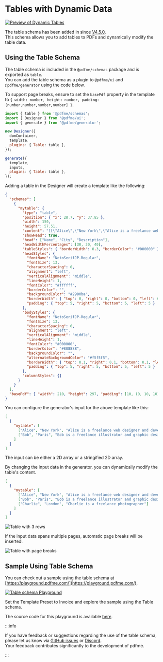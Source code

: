 # Tables with Dynamic Data

[![Preview of Dynamic Tables](/img/table.png)](https://playground.pdfme.com/)

The table schema has been added in since [V4.5.0](https://github.com/pdfme/pdfme/releases/tag/4.5.0).  
This schema allows you to add tables to PDFs and dynamically modify the table data.

## Using the Table Schema

The table schema is included in the `@pdfme/schemas` package and is exported as `table`.  
You can add the table schema as a plugin to `@pdfme/ui` and `@pdfme/generator` using the code below.

To support page breaks, ensure to set the `basePdf` property in the template to `{ width: number, height: number, padding: [number,number,number,number] }`.

```javascript
import { table } from '@pdfme/schemas';
import { Designer } from '@pdfme/ui';
import { generate } from '@pdfme/generator';

new Designer({
  domContainer,
  template,
  plugins: { Table: table },
});

generate({
  template,
  inputs,
  plugins: { Table: table },
});
```

Adding a table in the Designer will create a template like the following:

```json
{
  "schemas": [
    {
      "mytable": {
        "type": "table",
        "position": { "x": 28.7, "y": 37.85 },
        "width": 150,
        "height": 57.51,
        "content": "[[\"Alice\",\"New York\",\"Alice is a freelance web designer and developer\"],[\"Bob\",\"Paris\",\"Bob is a freelance illustrator and graphic designer\"]]",
        "showHead": true,
        "head": ["Name", "City", "Description"],
        "headWidthPercentages": [30, 30, 40],
        "tableStyles": { "borderWidth": 0.3, "borderColor": "#000000" },
        "headStyles": {
          "fontName": "NotoSerifJP-Regular",
          "fontSize": 13,
          "characterSpacing": 0,
          "alignment": "left",
          "verticalAlignment": "middle",
          "lineHeight": 1,
          "fontColor": "#ffffff",
          "borderColor": "",
          "backgroundColor": "#2980ba",
          "borderWidth": { "top": 0, "right": 0, "bottom": 0, "left": 0 },
          "padding": { "top": 5, "right": 5, "bottom": 5, "left": 5 }
        },
        "bodyStyles": {
          "fontName": "NotoSerifJP-Regular",
          "fontSize": 13,
          "characterSpacing": 0,
          "alignment": "left",
          "verticalAlignment": "middle",
          "lineHeight": 1,
          "fontColor": "#000000",
          "borderColor": "#888888",
          "backgroundColor": "",
          "alternateBackgroundColor": "#f5f5f5",
          "borderWidth": { "top": 0.1, "right": 0.1, "bottom": 0.1, "left": 0.1 },
          "padding": { "top": 5, "right": 5, "bottom": 5, "left": 5 }
        },
        "columnStyles": {}
      }
    }
  ],
  "basePdf": { "width": 210, "height": 297, "padding": [10, 10, 10, 10] }
}
```

You can configure the generator's input for the above template like this:

```json
[
  {
    "mytable": [
      ["Alice", "New York", "Alice is a freelance web designer and developer"],
      ["Bob", "Paris", "Bob is a freelance illustrator and graphic designer"]
    ]
  }
]
```

The input can be either a 2D array or a stringified 2D array.

By changing the input data in the generator, you can dynamically modify the table's content.

```json
[
  {
    "mytable": [
      ["Alice", "New York", "Alice is a freelance web designer and developer"],
      ["Bob", "Paris", "Bob is a freelance illustrator and graphic designer"],
      ["Charlie", "London", "Charlie is a freelance photographer"]
    ]
  }
]
```

![Table with 3 rows](/img/table-generated-pdf2.png)

If the input data spans multiple pages, automatic page breaks will be inserted.

![Table with page breaks](/img/table-generated-pdf3.png)

## Sample Using Table Schema

You can check out a sample using the table schema at [https://playground.pdfme.com/](https://playground.pdfme.com/).

[![Table schema Playground](/img/table-invoice-template.png)](https://playground.pdfme.com/)

Set the Template Preset to Invoice and explore the sample using the Table schema.

The source code for this playground is available [here](https://github.com/pdfme/pdfme/tree/main/playground).

:::info

If you have feedback or suggestions regarding the use of the table schema, please let us know via [GitHub issues](https://github.com/pdfme/pdfme/issues) or [Discord](https://discord.gg/xWPTJbmgNV).  
Your feedback contributes significantly to the development of pdfme.

:::
